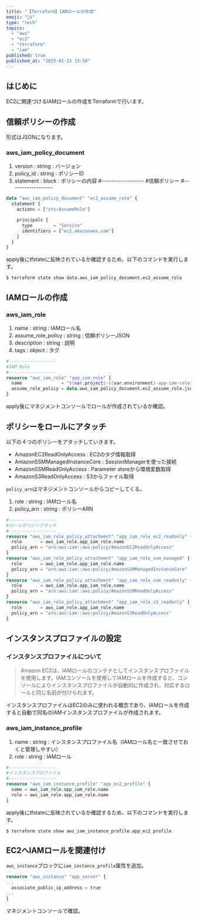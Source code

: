 ```yaml
---
title: "【Terraform】IAMロールの作成"
emoji: "🙆‍♀️"
type: "tech"
topics:
  - "aws"
  - "ec2"
  - "terraform"
  - "iam"
published: true
published_at: "2025-01-13 15:50"
---
```


## はじめに
EC2に関連づけるIAMロールの作成をTerraformで行います。

## 信頼ポリシーの作成
形式はJSONになります。
### aws_iam_policy_document
1. version : string : バージョン
2. policy_id : string : ポリシーID
3. statement : block : ポリシーの内容
#------------------
#信頼ポリシー
#------------------
```HCL:iam.tf
data "aws_iam_policy_document" "ec2_assume_role" {
  statement {
    actions = ["sts:AssumeRole"]

    principals {
      type        = "Service"
      identifiers = ["ec2.amazonaws.com"]
    }
  }
}
```
apply後にtfstateに反映されているか確認するため、以下のコマンドを実行します。
```
$ terraform state show data.aws_iam_policy_document.ec2_assume_role
```

## IAMロールの作成
### aws_iam_role
1. name : string : IAMロール名
2. assume_role_policy : string : 信頼ポリシーJSON
3. description : string : 説明
4. tags : object : タグ
```HCL:iam.tf
#------------------
#IAM Role
#------------------
resource "aws_iam_role" "app_iam_role" {
  name               = "${var.project}-${var.environment}-app-iam-role"
  assume_role_policy = data.aws_iam_policy_document.ec2_assume_role.json
}
```
apply後にマネジメントコンソールでロールが作成されているか確認。

## ポリシーをロールにアタッチ
以下の４つのポリシーをアタッチしていきます。
- AmazonEC2ReadOnlyAccess : EC2のタグ情報取得
- AmazonSSMManagedInstanceCore : SessionManagerを使った接続
- AmazonSSMReadOnlyAccess : Parameter storeから環境変数取得
- AmazonS3ReadOnlyAccess : S3からファイル取得

`policy_arn`はマネジメントコンソールからコピーしてくる。
1. role : string : IAMロール名
2. policy_arn : string : ポリシーARN

```HCL:iam.tf
#------------------
#ロールポリシーアタッチ
#------------------
resource "aws_iam_role_policy_attachment" "app_iam_role_ec2_readonly" {
  role       = aws_iam_role.app_iam_role.name
  policy_arn = "arn:aws:iam::aws:policy/AmazonEC2ReadOnlyAccess"
}
resource "aws_iam_role_policy_attachment" "app_iam_role_ssm_managed" {
  role       = aws_iam_role.app_iam_role.name
  policy_arn = "arn:aws:iam::aws:policy/AmazonSSMManagedInstanceCore"
}
resource "aws_iam_role_policy_attachment" "app_iam_role_ssm_readonly" {
  role       = aws_iam_role.app_iam_role.name
  policy_arn = "arn:aws:iam::aws:policy/AmazonSSMReadOnlyAccess"
}
resource "aws_iam_role_policy_attachment" "app_iam_role_s3_readonly" {
  role       = aws_iam_role.app_iam_role.name
  policy_arn = "arn:aws:iam::aws:policy/AmazonS3ReadOnlyAccess"
}
```

## インスタンスプロファイルの設定
### インスタンスプロファイルについて
>Amazon EC2は、IAMロールのコンテナとしてインスタンスプロファイルを使用します。IAMコンソールを使用してIAMロールを作成すると、コンソールによりインスタンスプロファイルが自動的に作成され、対応するロールと同じ名前が付けられます。

インスタンスプロファイルはEC2のみに使われる概念であり、IAMロールを作成すると自動で同名のIAMインスタンスプロファイルが作成されます。
### aws_iam_instance_profile
1. name : string : インスタンスプロファイル名（IAMロール名と一致させておくと管理しやすい）
2. role : string : IAMロール

```HCL:iam.tf
#------------------
#インスタンスプロファイル
#------------------
resource "aws_iam_instance_profile" "app_ec2_profile" {
  name = aws_iam_role.app_iam_role.name
  role = aws_iam_role.app_iam_role.name
}
```
apply後にtfstateに反映されているか確認するため、以下のコマンドを実行します。
```
$ terraform state show aws_iam_instance_profile.app_ec2_profile
```

## EC2へIAMロールを関連付け
`aws_instance`ブロックに`iam_instance_profile`属性を追加。
```HCL:appserver.tf
resource "aws_instance" "app_server" {
...
  associate_public_ip_address = true
...
}
```

マネジメントコンソールで確認。
